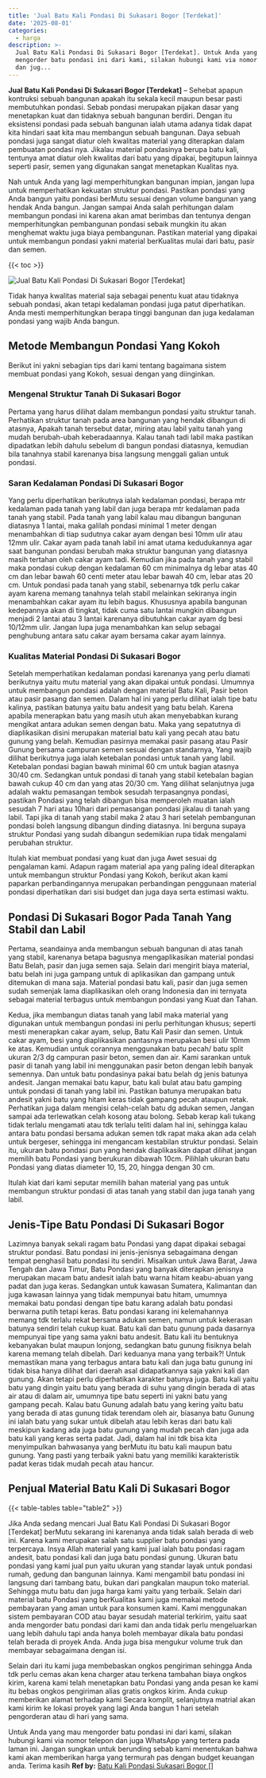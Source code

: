 ```yaml
---
title: 'Jual Batu Kali Pondasi Di Sukasari Bogor [Terdekat]'
date: '2025-08-01'
categories:
  - harga
description: >-
  Jual Batu Kali Pondasi Di Sukasari Bogor [Terdekat]. Untuk Anda yang mau
  mengorder batu pondasi ini dari kami, silakan hubungi kami via nomor telepon
  dan jug...
---
```


**Jual Batu Kali Pondasi Di Sukasari Bogor \[Terdekat\]** – Sehebat apapun kontruksi sebuah bangunan apakah itu sekala kecil maupun besar pasti membutuhkan pondasi. Sebab pondasi merupakan pijakan dasar yang menetapkan kuat dan tidaknya sebuah bangunan berdiri. Dengan itu eksistensi pondasi pada sebuah bangunan ialah utama adanya tidak dapat kita hindari saat kita mau membangun sebuah bangunan. Daya sebuah pondasi juga sangat diatur oleh kwalitas material yang diterapkan dalam pembuatan pondasi nya. Jikalau material pondasinya berupa batu kali, tentunya amat diatur oleh kwalitas dari batu yang dipakai, begitupun lainnya seperti pasir, semen yang digunakan sangat menetapkan Kualitas nya.

Nah untuk Anda yang lagi memperhitungkan bangunan impian, jangan lupa untuk memperhatikan kekuatan struktur pondasi. Pastikan pondasi yang Anda bangun yaitu pondasi berMutu sesuai dengan volume bangunan yang hendak Anda bangun. Jangan sampai Anda salah perhitungan dalam membangun pondasi ini karena akan amat berimbas dan tentunya dengan memperhitungkan pembangunan pondasi sebaik mungkin itu akan menghemat waktu juga biaya pembangunan. Pastikan material yang dipakai untuk membangun pondasi yakni material berKualitas mulai dari batu, pasir dan semen.

{{< toc >}}

![Jual Batu Kali Pondasi Di Sukasari Bogor [Terdekat]](/images/jual-batu-kali-34.png)

Tidak hanya kwalitas material saja sebagai penentu kuat atau tidaknya sebuah pondasi, akan tetapi kedalaman pondasi juga patut diperhatikan. Anda mesti memperhitungkan berapa tinggi bangunan dan juga kedalaman pondasi yang wajib Anda bangun.

## Metode Membangun Pondasi Yang Kokoh

Berikut ini yakni sebagian tips dari kami tentang bagaimana sistem membuat pondasi yang Kokoh, sesuai dengan yang diinginkan.

### Mengenal Struktur Tanah Di Sukasari Bogor

Pertama yang harus dilihat dalam membangun pondasi yaitu struktur tanah. Perhatikan struktur tanah pada area bangunan yang hendak dibangun di atasnya, Apakah tanah tersebut datar, miring atau labil yaitu tanah yang mudah berubah-ubah keberadaannya. Kalau tanah tadi labil maka pastikan dipadatkan lebih dahulu sebelum di bangun pondasi diatasnya, kemudian bila tanahnya stabil karenanya bisa langsung menggali galian untuk pondasi.

### Saran Kedalaman Pondasi Di Sukasari Bogor

Yang perlu diperhatikan berikutnya ialah kedalaman pondasi, berapa mtr kedalaman pada tanah yang labil dan juga berapa mtr kedalaman pada tanah yang stabil. Pada tanah yang labil kalau mau dibangun bangunan diatasnya 1 lantai, maka galilah pondasi minimal 1 meter dengan menambahkan di tiap sudutnya cakar ayam dengan besi 10mm ulir atau 12mm ulir. Cakar ayam pada tanah labil ini amat utama kedudukannya agar saat bangunan pondasi berubah maka struktur bangunan yang diatasnya masih tertahan oleh cakar ayam tadi. Kemudian jika pada tanah yang stabil maka pondasi cukup dengan kedalaman 60 cm minimalnya dg lebar atas 40 cm dan lebar bawah 60 centi meter atau lebar bawah 40 cm, lebar atas 20 cm. Untuk pondasi pada tanah yang stabil, sebenarnya tdk perlu cakar ayam karena memang tanahnya telah stabil melainkan sekiranya ingin menambahkan cakar ayam itu lebih bagus. Khususnya apabila bangunan kedepannya akan di tingkat, tidak cuma satu lantai mungkin dibangun menjadi 2 lantai atau 3 lantai karenanya dibutuhkan cakar ayam dg besi 10/12mm ulir. Jangan lupa juga menambahkan kan selup sebagai penghubung antara satu cakar ayam bersama cakar ayam lainnya.

### Kualitas Material Pondasi Di Sukasari Bogor

Setelah memperhatikan kedalaman pondasi karenanya yang perlu diamati berikutnya yaitu mutu material yang akan dipakai untuk pondasi. Umumnya untuk membangun pondasi adalah dengan material Batu Kali, Pasir beton atau pasir pasang dan semen. Dalam hal ini yang perlu dilihat ialah tipe batu kalinya, pastikan batunya yaitu batu andesit yang batu belah. Karena apabila menerapkan batu yang masih utuh akan menyebabkan kurang mengikat antara adukan semen dengan batu. Maka yang sepatutnya di diaplikasikan disini merupakan material batu kali yang pecah atau batu gunung yang belah. Kemudian pasirnya memakai pasir pasang atau Pasir Gunung bersama campuran semen sesuai dengan standarnya, Yang wajib dilihat berikutnya juga ialah ketebalan pondasi untuk tanah yang labil. Ketebalan pondasi bagian bawah minimal 60 cm untuk bagian atasnya 30/40 cm. Sedangkan untuk pondasi di tanah yang stabil ketebalan bagian bawah cukup 40 cm dan yang atas 20/30 cm. Yang dilihat selanjutnya juga adalah waktu pemasangan tembok sesudah terpasangnya pondasi, pastikan Pondasi yang telah dibangun bisa memperoleh muatan ialah sesudah 7 hari atau 10hari dari pemasangan pondasi jikalau di tanah yang labil. Tapi jika di tanah yang stabil maka 2 atau 3 hari setelah pembangunan pondasi boleh langsung dibangun dinding diatasnya. Ini berguna supaya struktur Pondasi yang sudah dibangun sedemikian rupa tidak mengalami perubahan struktur.

Itulah kiat membuat pondasi yang kuat dan juga Awet sesuai dg pengalaman kami. Adapun ragam material apa yang paling ideal diterapkan untuk membangun struktur Pondasi yang Kokoh, berikut akan kami paparkan perbandingannya merupakan perbandingan penggunaan material pondasi diperhatikan dari sisi budget dan juga daya serta estimasi waktu.

## Pondasi Di Sukasari Bogor Pada Tanah Yang Stabil dan Labil

Pertama, seandainya anda membangun sebuah bangunan di atas tanah yang stabil, karenanya betapa bagusnya mengaplikasikan material pondasi Batu Belah, pasir dan juga semen saja. Selain dari mengirit biaya material, batu belah ini juga gampang untuk di aplikasikan dan gampang untuk ditemukan di mana saja. Material pondasi batu kali, pasir dan juga semen sudah semenjak lama diaplikasikan oleh orang Indonesia dan ini ternyata sebagai material terbagus untuk membangun pondasi yang Kuat dan Tahan.

Kedua, jika membangun diatas tanah yang labil maka material yang digunakan untuk membangun pondasi ini perlu perhitungan khusus; seperti mesti menerapkan cakar ayam, selup, Batu Kali Pasir dan semen. Untuk cakar ayam, besi yang diaplikasikan pantasnya merupakan besi ulir 10mm ke atas. Kemudian untuk corannya menggunakan batu pecah/ batu split ukuran 2/3 dg campuran pasir beton, semen dan air. Kami sarankan untuk pasir di tanah yang labil ini menggunakan pasir beton dengan lebih banyak semennya. Dan untuk batu pondasinya pakai batu belah dg jenis batunya andesit. Jangan memakai batu kapur, batu kali bulat atau batu gamping untuk pondasi di tanah yang labil ini. Pastikan batunya merupakan batu andesit yakni batu yang hitam keras tidak gampang pecah ataupun retak. Perhatikan juga dalam mengisi celah-celah batu dg adukan semen, Jangan sampai ada terlewatkan celah kosong atau bolong. Sebab kerap kali tukang tidak terlalu mengamati atau tdk terlalu teliti dalam hal ini, sehingga kalau antara batu pondasi bersama adukan semen tdk rapat maka akan ada celah untuk bergeser, sehingga ini mengancam kestabilan struktur pondasi. Selain itu, ukuran batu pondasi pun yang hendak diaplikasikan dapat dilihat jangan memilih batu Pondasi yang berukuran dibawah 10cm. Pilihlah ukuran batu Pondasi yang diatas diameter 10, 15, 20, hingga dengan 30 cm.

Itulah kiat dari kami seputar memilih bahan material yang pas untuk membangun struktur pondasi di atas tanah yang stabil dan juga tanah yang labil.

## Jenis-Tipe Batu Pondasi Di Sukasari Bogor

Lazimnya banyak sekali ragam batu Pondasi yang dapat dipakai sebagai struktur pondasi. Batu pondasi ini jenis-jenisnya sebagaimana dengan tempat penghasil batu pondasi itu sendiri. Misalkan untuk Jawa Barat, Jawa Tengah dan Jawa Timur, Batu Pondasi yang banyak diterapkan jenisnya merupakan macam batu andesit ialah batu warna hitam keabu-abuan yang padat dan juga keras. Sedangkan untuk kawasan Sumatera, Kalimantan dan juga kawasan lainnya yang tidak mempunyai batu hitam, umumnya memakai batu pondasi dengan tipe batu karang adalah batu pondasi berwarna putih tetapi keras. Batu pondasi karang ini kelemahannya memang tdk terlalu rekat bersama adukan semen, namun untuk kekerasan batunya sendiri telah cukup kuat. Batu kali dan batu gunung pada dasarnya mempunyai tipe yang sama yakni batu andesit. Batu kali itu bentuknya kebanyakan bulat maupun lonjong, sedangkan batu gunung fisiknya belah karena memang telah dibelah. Dari keduanya mana yang terbaik?! Untuk memastikan mana yang terbagus antara batu kali dan juga batu gunung ini tidak bisa hanya dilihat dari daerah asal didapatkannya saja yakni kali dan gunung. Akan tetapi perlu diperhatikan karakter batunya juga. Batu kali yaitu batu yang dingin yaitu batu yang berada di suhu yang dingin berada di atas air atau di dalam air, umumnya tipe batu seperti ini yakni batu yang gampang pecah. Kalau batu Gunung adalah batu yang kering yaitu batu yang berada di atas gunung tidak terendam oleh air, biasanya batu Gunung ini ialah batu yang sukar untuk dibelah atau lebih keras dari batu kali meskipun kadang ada juga batu gunung yang mudah pecah dan juga ada batu kali yang keras serta padat. Jadi, dalam hal ini tdk bisa kita menyimpulkan bahwasanya yang berMutu itu batu kali maupun batu gunung. Yang pasti yang terbaik yakni batu yang memiliki karakteristik padat keras tidak mudah pecah atau hancur.

## Penjual Material Batu Kali Di Sukasari Bogor

{{< table-tables table="table2" >}}

Jika Anda sedang mencari Jual Batu Kali Pondasi Di Sukasari Bogor \[Terdekat\] berMutu sekarang ini karenanya anda tidak salah berada di web ini. Karena kami merupakan salah satu supplier batu pondasi yang terpercaya. Insya Allah material yang kami jual ialah batu pondasi ragam andesit, batu pondasi kali dan juga batu pondasi gunung. Ukuran batu pondasi yang kami jual pun yaitu ukuran yang standar layak untuk pondasi rumah, gedung dan bangunan lainnya. Kami mengambil batu pondasi ini langsung dari tambang batu, bukan dari pangkalan maupun toko material. Sehingga mutu batu dan juga harga kami yaitu yang terbaik. Selain dari material batu Pondasi yang berKualitas kami juga memakai metode pembayaran yang aman untuk para konsumen kami. Kami menggunakan sistem pembayaran COD atau bayar sesudah material terkirim, yaitu saat anda mengorder batu pondasi dari kami dan anda tidak perlu mengeluarkan uang lebih dahulu tapi anda hanya boleh membayar dikala batu pondasi telah berada di proyek Anda. Anda juga bisa mengukur volume truk dan membayar sebagaimana dengan isi.

Selain dari itu kami juga membebaskan ongkos pengiriman sehingga Anda tdk perlu cemas akan kena charger atau terkena tambahan biaya ongkos kirim, karena kami telah menetapkan batu Pondasi yang anda pesan ke kami itu bebas ongkos pengiriman alias gratis ongkos kirim. Anda cukup memberikan alamat terhadap kami Secara komplit, selanjutnya matrial akan kami kirim ke lokasi proyek yang lagi Anda bangun 1 hari setelah pengorderan atau di hari yang sama.

Untuk Anda yang mau mengorder batu pondasi ini dari kami, silakan hubungi kami via nomor telepon dan juga WhatsApp yang tertera pada laman ini. Jangan sungkan untuk berunding sebab kami menentukan bahwa kami akan memberikan harga yang termurah pas dengan budget keuangan anda. Terima kasih
**Ref by:** [Batu Kali Pondasi Sukasari Bogor []](https://id.wikipedia.org/wiki/Batu)
